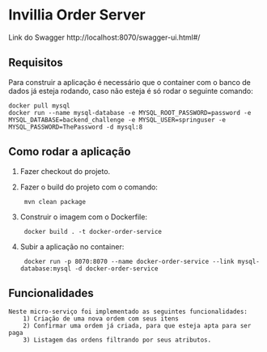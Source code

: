 # Invillia Order Server

Link do Swagger
http://localhost:8070/swagger-ui.html#/

## Requisitos
Para construir a aplicação é necessário que o container com o banco de dados já esteja rodando, caso não esteja é só rodar o seguinte comando:
    
    docker pull mysql
    docker run --name mysql-database -e MYSQL_ROOT_PASSWORD=password -e MYSQL_DATABASE=backend_challenge -e MYSQL_USER=springuser -e MYSQL_PASSWORD=ThePassword -d mysql:8



## Como rodar a aplicação

1) Fazer checkout do projeto.
2) Fazer o build do projeto com o comando:
        
        mvn clean package
3) Construir o imagem com o Dockerfile: 

        docker build . -t docker-order-service
4) Subir a aplicação no container: 

        docker run -p 8070:8070 --name docker-order-service --link mysql-database:mysql -d docker-order-service

## Funcionalidades
    Neste micro-serviço foi implementado as seguintes funcionalidades:
        1) Criação de uma nova ordem com seus itens
        2) Confirmar uma ordem já criada, para que esteja apta para ser paga
        3) Listagem das ordens filtrando por seus atributos.
